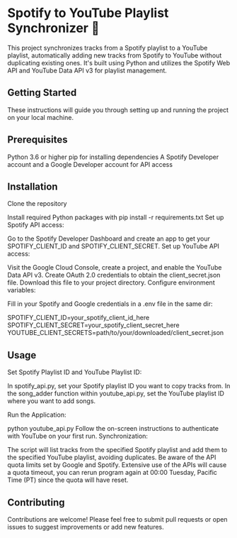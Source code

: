 # Spotify to YouTube Playlist Synchronizer 🚀

This project synchronizes tracks from a Spotify playlist to a YouTube playlist, automatically adding new tracks from Spotify to YouTube without duplicating existing ones. It's built using Python and utilizes the Spotify Web API and YouTube Data API v3 for playlist management.

## Getting Started

These instructions will guide you through setting up and running the project on your local machine.

## Prerequisites

Python 3.6 or higher
pip for installing dependencies
A Spotify Developer account and a Google Developer account for API access

## Installation

Clone the repository

Install required Python packages with
pip install -r requirements.txt
Set up Spotify API access:

Go to the Spotify Developer Dashboard and create an app to get your SPOTIFY_CLIENT_ID and SPOTIFY_CLIENT_SECRET.
Set up YouTube API access:

Visit the Google Cloud Console, create a project, and enable the YouTube Data API v3.
Create OAuth 2.0 credentials to obtain the client_secret.json file. Download this file to your project directory.
Configure environment variables:


Fill in your Spotify and Google credentials in a .env file in the same dir:

SPOTIFY_CLIENT_ID=your_spotify_client_id_here
SPOTIFY_CLIENT_SECRET=your_spotify_client_secret_here
YOUTUBE_CLIENT_SECRETS=path/to/your/downloaded/client_secret.json

## Usage

Set Spotify Playlist ID and YouTube Playlist ID:

In spotify_api.py, set your Spotify playlist ID you want to copy tracks from.
In the song_adder function within youtube_api.py, set the YouTube playlist ID where you want to add songs.

Run the Application:

python youtube_api.py
Follow the on-screen instructions to authenticate with YouTube on your first run.
Synchronization:

The script will list tracks from the specified Spotify playlist and add them to the specified YouTube playlist, avoiding duplicates.
Be aware of the API quota limits set by Google and Spotify.
Extensive use of the APIs will cause a quota timeout, you can rerun program again at 00:00 Tuesday, Pacific Time (PT) since the quota will have reset.

## Contributing

Contributions are welcome! Please feel free to submit pull requests or open issues to suggest improvements or add new features.
